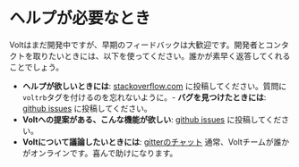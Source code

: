 # ヘルプが必要なとき

Voltはまだ開発中ですが、早期のフィードバックは大歓迎です。開発者とコンタクトを取りたいときには、以下を使ってください。誰かが素早く返答してくれることでしょう。

- **ヘルプが欲しいときには**: [stackoverflow.com](http://www.stackoverflow.com) に投稿してください。質問に`voltrb`タグを付けるのを忘れないように。- **バグを見つけたときには**: [github issues](https://github.com/voltrb/volt/issues) に投稿してください。
- **Voltへの提案がある、こんな機能が欲しい**: [github issues](https://github.com/voltrb/volt/issues) に投稿してください。
- **Voltについて議論したいときには**: [gitterのチャット](https://gitter.im/voltrb/volt) 通常、Voltチームが誰かがオンラインです。喜んで助けになります。
